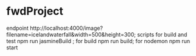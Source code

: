 
# fwdProject
endpoint
http://localhost:4000/image?filename=icelandwaterfall&width=500&height=300;
scripts
for build and test
npm run jasmineBuild ;
for build 
npm run build;
for nodemon
npm run start

